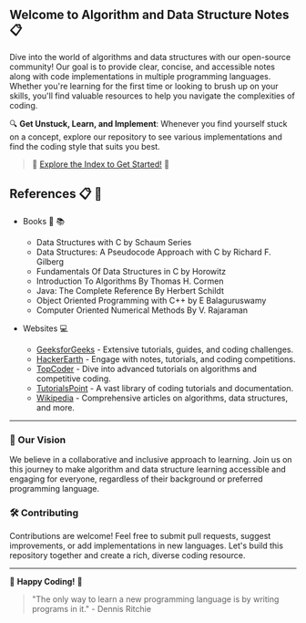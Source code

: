 ## Welcome to Algorithm and Data Structure Notes :clipboard:

Dive into the world of algorithms and data structures with our open-source community! Our goal is to provide clear, concise, and accessible notes along with code implementations in multiple programming languages. Whether you're learning for the first time or looking to brush up on your skills, you'll find valuable resources to help you navigate the complexities of coding.

🔍 **Get Unstuck, Learn, and Implement**: Whenever you find yourself stuck on a concept, explore our repository to see various implementations and find the coding style that suits you best.

> 🌟 [Explore the Index to Get Started!](INDEX.md) 🌟

## References :clipboard: :scroll:

- Books :book: :books:
    - Data Structures with C by Schaum Series
    - Data Structures: A Pseudocode Approach with C by Richard F. Gilberg
    - Fundamentals Of Data Structures in C by Horowitz
    - Introduction To Algorithms By Thomas H. Cormen
    - Java: The Complete Reference By Herbert Schildt
    - Object Oriented Programming with C++ by E Balaguruswamy
    - Computer Oriented Numerical Methods By V. Rajaraman 

- Websites :computer:
    - [GeeksforGeeks](http://www.geeksforgeeks.org) - Extensive tutorials, guides, and coding challenges.
    - [HackerEarth](https://www.hackerearth.com/notes) - Engage with notes, tutorials, and coding competitions.
    - [TopCoder](https://www.topcoder.com/community/data-science/data-science-tutorials) - Dive into advanced tutorials on algorithms and competitive coding.
    - [TutorialsPoint](http://www.tutorialspoint.com) - A vast library of coding tutorials and documentation.
    - [Wikipedia](https://en.wikipedia.org) - Comprehensive articles on algorithms, data structures, and more.

---

### 🎯 Our Vision

We believe in a collaborative and inclusive approach to learning. Join us on this journey to make algorithm and data structure learning accessible and engaging for everyone, regardless of their background or preferred programming language.

### 🛠️ Contributing

Contributions are welcome! Feel free to submit pull requests, suggest improvements, or add implementations in new languages. Let's build this repository together and create a rich, diverse coding resource.

---

🌟 **Happy Coding!** 🌟

> "The only way to learn a new programming language is by writing programs in it." - Dennis Ritchie
